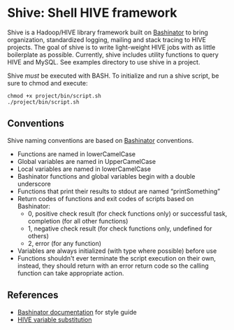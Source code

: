 Shive: Shell HIVE framework
======

Shive is a Hadoop/HIVE library framework built on [Bashinator](http://www.bashinator.org/) to bring organization, standardized logging, mailing and stack tracing to HIVE projects.  The goal of shive is to write light-weight HIVE jobs with as little boilerplate as possible.  Currently, shive includes utility functions to query HIVE and MySQL.  See examples directory to use shive in a project.

Shive *must* be executed with BASH.  To initialize and run a shive script, be sure to chmod and execute:

    chmod +x project/bin/script.sh
    ./project/bin/script.sh

Conventions
-----
Shive naming conventions are based on [Bashinator](http://www.bashinator.org/docs/bashinator-20090610.pdf) conventions.

* Functions are named in lowerCamelCase
* Global variables are named in UpperCamelCase
* Local variables are named in lowerCamelCase
* Bashinator functions and global variables begin with a double underscore
* Functions that print their results to stdout are named “printSomething”
* Return codes of functions and exit codes of scripts based on Bashinator:
    * 0, positive check result (for check functions only) or successful task, completion (for all other functions)
    * 1, negative check result (for check functions only, undefined for others)
    * 2, error (for any function)
* Variables are always initialized (with type where possible) before use
* Functions shouldn't ever terminate the script execution on their own, instead, they should return with an error return code so the calling function can take appropriate action.

References
-----
* [Bashinator documentation](http://www.bashinator.org/docs/bashinator-20090610.pdf) for style guide 
* [HIVE variable substitution](http://hive.apache.org/docs/r0.9.0/language_manual/var_substitution.html)
